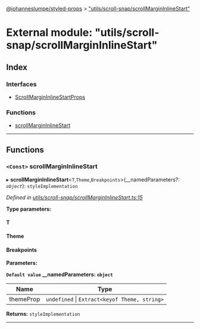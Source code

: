 [@johanneslumpe/styled-props](../README.md) > ["utils/scroll-snap/scrollMarginInlineStart"](../modules/_utils_scroll_snap_scrollmargininlinestart_.md)

# External module: "utils/scroll-snap/scrollMarginInlineStart"

## Index

### Interfaces

* [ScrollMarginInlineStartProps](../interfaces/_utils_scroll_snap_scrollmargininlinestart_.scrollmargininlinestartprops.md)

### Functions

* [scrollMarginInlineStart](_utils_scroll_snap_scrollmargininlinestart_.md#scrollmargininlinestart)

---

## Functions

<a id="scrollmargininlinestart"></a>

### `<Const>` scrollMarginInlineStart

▸ **scrollMarginInlineStart**<`T`,`Theme`,`Breakpoints`>(__namedParameters?: *`object`*): `styleImplementation`

*Defined in [utils/scroll-snap/scrollMarginInlineStart.ts:15](https://github.com/johanneslumpe/styled-props/blob/8e709f1/src/utils/scroll-snap/scrollMarginInlineStart.ts#L15)*

**Type parameters:**

#### T 
#### Theme 
#### Breakpoints 
**Parameters:**

**`Default value` __namedParameters: `object`**

| Name | Type |
| ------ | ------ |
| themeProp | `undefined` \| `Extract<keyof Theme, string>` |

**Returns:** `styleImplementation`

___

